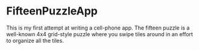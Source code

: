 # FifteenPuzzleApp
This is my first attempt at writing a cell-phone app.  The fifteen puzzle is a well-known 4x4 grid-style puzzle where you swipe tiles around in an effort to organize all the tiles.
